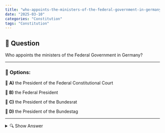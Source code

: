 ```yaml
---
title: "who-appoints-the-ministers-of-the-federal-government-in-germany"
date: "2025-03-10"
categories: "Constitution"
tags: "Constitution"
---
```


## 📌 **Question**

Who appoints the ministers of the Federal Government in Germany?



---

### 📝 **Options:**

🔘 **A)** the President of the Federal Constitutional Court

🔘 **B)** the Federal President

🔘 **C)** the President of the Bundesrat

🔘 **D)** the President of the Bundestag

---

<details>
  <summary>🔍 Show Answer</summary>

  <p>
💡  <b>Correct Answer:</b>  b
  </p>
  <p>
    📖<b>Explanation:</b>
    In Germany, the Federal Government consists of the Federal Chancellor and the Federal Ministers. The Federal Chancellor is elected by the Bundestag and determines the guidelines of politics. The Federal Ministers are proposed by the Federal Chancellor and officially appointed by the Federal President. The Federal President thus has the formal task of appointing the ministers and putting the government in office. Other positions, such as the President of the Federal Constitutional Court, the President of the Bundesrat or the President of the Bundestag, have no authority to appoint federal ministers.
  </p>
</details>

